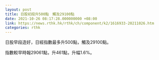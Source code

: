 ```yaml
---
layout: post
title: 日股初段升500點　觸及29100點
date: 2021-10-26 08:17:28.000000000 +08:00
link: https://news.rthk.hk/rthk/ch/component/k2/1616933-20211026.htm
categories: rthk
---
```


日股早段造好，日經指數最多升500點，觸及29100點。

指數較早時報29061點，升461點，升幅1.6%。
